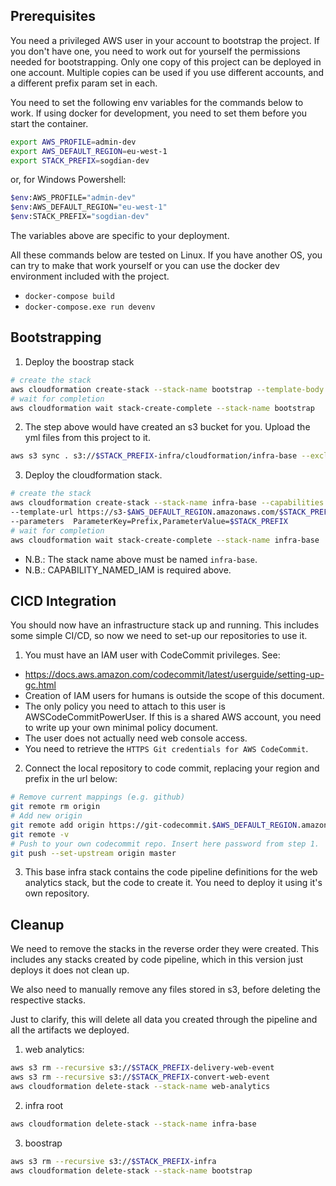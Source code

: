 ## Prerequisites

You need a privileged AWS user in your account to bootstrap the project. If you don't have one, you need to work out for yourself the permissions needed for bootstrapping.
Only one copy of this project can be deployed in one account.
Multiple copies can be used if you use different accounts, and a different prefix param set in each.

You need to set the following env variables for the commands below to work. If using docker for development, you need to set them before you start the container.

```bash
export AWS_PROFILE=admin-dev
export AWS_DEFAULT_REGION=eu-west-1
export STACK_PREFIX=sogdian-dev
```

or, for Windows Powershell:

```bash
$env:AWS_PROFILE="admin-dev"
$env:AWS_DEFAULT_REGION="eu-west-1"
$env:STACK_PREFIX="sogdian-dev"
```

The variables above are specific to your deployment.

All these commands below are tested on Linux. If you have another OS, you can try to make that work yourself or you can use the docker dev environment included with the project.
  - `docker-compose build`
  - `docker-compose.exe run devenv`

## Bootstrapping
1. Deploy the boostrap stack
```bash
# create the stack
aws cloudformation create-stack --stack-name bootstrap --template-body file://./bootstrap.yml --parameters  ParameterKey=Prefix,ParameterValue=$STACK_PREFIX
# wait for completion
aws cloudformation wait stack-create-complete --stack-name bootstrap
```
2. The step above would have created an s3 bucket for you. Upload the yml files from this project to it.
```bash
aws s3 sync . s3://$STACK_PREFIX-infra/cloudformation/infra-base --exclude "*" --include "*.yml"
```
3. Deploy the cloudformation stack.
```bash
# create the stack
aws cloudformation create-stack --stack-name infra-base --capabilities CAPABILITY_NAMED_IAM \
--template-url https://s3-$AWS_DEFAULT_REGION.amazonaws.com/$STACK_PREFIX-infra/cloudformation/infra-base/infra-base-top.yml \
--parameters  ParameterKey=Prefix,ParameterValue=$STACK_PREFIX
# wait for completion
aws cloudformation wait stack-create-complete --stack-name infra-base
```
  * N.B.: The stack name above must be named `infra-base`.
  * N.B.: CAPABILITY_NAMED_IAM is required above.

## CICD Integration

You should now have an infrastructure stack up and running. This includes some simple CI/CD, so now we need to set-up our repositories to use it.

1. You must have an IAM user with CodeCommit privileges. See:
  - https://docs.aws.amazon.com/codecommit/latest/userguide/setting-up-gc.html
  - Creation of IAM users for humans is outside the scope of this document.
  - The only policy you need to attach to this user is AWSCodeCommitPowerUser. If this is a shared AWS account, you need to write up your own minimal policy document.
  - The user does not actually need web console access.
  - You need to retrieve the `HTTPS Git credentials for AWS CodeCommit`.

2. Connect the local repository to code commit, replacing your region and prefix in the url below:
```bash
# Remove current mappings (e.g. github)
git remote rm origin
# Add new origin
git remote add origin https://git-codecommit.$AWS_DEFAULT_REGION.amazonaws.com/v1/repos/$STACK_PREFIX-infra
git remote -v
# Push to your own codecommit repo. Insert here password from step 1.
git push --set-upstream origin master
```

3. This base infra stack contains the code pipeline definitions for the web analytics stack, but the code to create it. You need to deploy it using it's own repository.


## Cleanup

We need to remove the stacks in the reverse order they were created. This includes any stacks created by code pipeline, which in this version just deploys it does not clean up.

We also need to manually remove any files stored in s3, before deleting the respective stacks.

Just to clarify, this will delete all data you created through the pipeline and all the artifacts we deployed.

1. web analytics:
```bash
aws s3 rm --recursive s3://$STACK_PREFIX-delivery-web-event
aws s3 rm --recursive s3://$STACK_PREFIX-convert-web-event
aws cloudformation delete-stack --stack-name web-analytics
```

2. infra root
```bash
aws cloudformation delete-stack --stack-name infra-base
```
3. boostrap
```bash
aws s3 rm --recursive s3://$STACK_PREFIX-infra
aws cloudformation delete-stack --stack-name bootstrap
```
